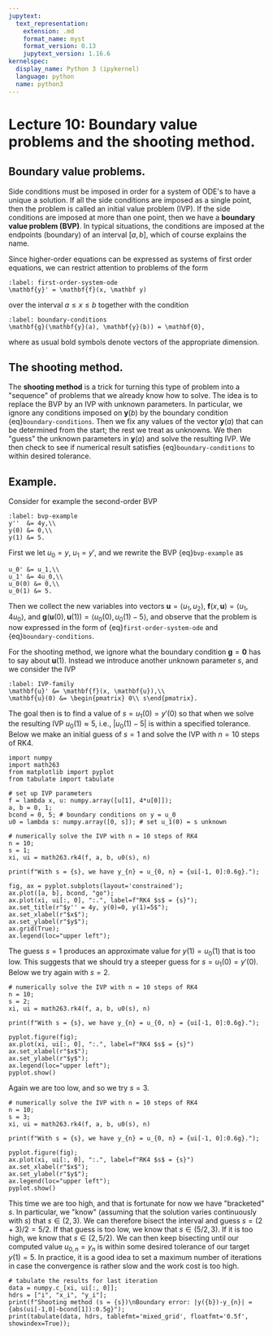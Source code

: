```yaml
---
jupytext:
  text_representation:
    extension: .md
    format_name: myst
    format_version: 0.13
    jupytext_version: 1.16.6
kernelspec:
  display_name: Python 3 (ipykernel)
  language: python
  name: python3
---
```


# Lecture 10: Boundary value problems and the shooting method.

## Boundary value problems.

Side conditions must be imposed in order for a system of ODE's to have a unique a solution.  If all the side conditions are imposed as a single point, then the problem is called an initial value problem (IVP).  If the side conditions are imposed at more than one point, then we have a **boundary value problem (BVP)**.  In typical situations, the conditions are imposed at the endpoints (boundary) of an interval $[a,b]$, which of course explains the name.  

Since higher-order equations can be expressed as systems of first order equations, we can restrict attention to problems of the form
```{math}
:label: first-order-system-ode
\mathbf{y}' = \mathbf{f}(x, \mathbf y)
```
over the interval $a\le x\le b$ together with the condition
```{math}
:label: boundary-conditions
\mathbf{g}(\mathbf{y}(a), \mathbf{y}(b)) = \mathbf{0},
```
where as usual bold symbols denote vectors of the appropriate dimension.

## The shooting method.

The **shooting method** is a trick for turning this type of problem into a "sequence" of problems that we already know how to solve.  The idea is to replace the BVP by an IVP with unknown parameters.  In particular, we ignore any conditions imposed on $\mathbf{y}(b)$ by the boundary condition {eq}`boundary-conditions`.  Then we fix any values of the vector $\mathbf{y}(a)$ that can be determined from the start; the rest we treat as unknowns.  We then "guess" the unknown parameters in $\mathbf{y}(a)$ and solve the resulting IVP.  We then check to see if numerical result satisfies {eq}`boundary-conditions` to within desired tolerance.

## Example.

Consider for example the second-order BVP
```{math}
:label: bvp-example
y''  &= 4y,\\
y(0) &= 0,\\
y(1) &= 5.
```
First we let $u_0 = y$, $u_1 = y'$, and we rewrite the BVP {eq}`bvp-example` as
```{math}
u_0' &= u_1,\\
u_1' &= 4u_0,\\
u_0(0) &= 0,\\
u_0(1) &= 5.
```
Then we collect the new variables into vectors $\mathbf u = \langle u_1, u_2\rangle$, $\mathbf{f}(x, \mathbf u) = \langle u_1, 4u_0\rangle$, and $\mathbf{g}(\mathbf{u}(0), \mathbf{u}(1)) = \langle u_0(0), u_0(1)-5\rangle$, and observe that the problem is now expressed in the form of {eq}`first-order-system-ode` and {eq}`boundary-conditions`.

For the shooting method, we ignore what the boundary condition $\mathbf{g} = \mathbf 0$ has to say about $\mathbf u(1)$.  Instead we introduce another unknown parameter $s$, and we consider the IVP
```{math}
:label: IVP-family
\mathbf{u}' &= \mathbf{f}(x, \mathbf{u}),\\
\mathbf{u}(0) &= \begin{pmatrix} 0\\ s\end{pmatrix}.
```
The goal then is to find a value of $s = u_1(0) = y'(0)$ so that when we solve the resulting IVP $u_0(1)\approx 5$, i.e., $|u_0(1) - 5|$ is within a specified tolerance.  Below we make an initial guess of $s = 1$ and solve the IVP with $n = 10$ steps of RK4.

```{code-cell}
import numpy
import math263
from matplotlib import pyplot
from tabulate import tabulate

# set up IVP parameters
f = lambda x, u: numpy.array([u[1], 4*u[0]]);
a, b = 0, 1;
bcond = 0, 5; # boundary conditions on y = u_0
u0 = lambda s: numpy.array([0, s]); # set u_1(0) = s unknown

# numerically solve the IVP with n = 10 steps of RK4
n = 10;
s = 1;
xi, ui = math263.rk4(f, a, b, u0(s), n)

print(f"With s = {s}, we have y_{n} = u_{0, n} = {ui[-1, 0]:0.6g}.");

fig, ax = pyplot.subplots(layout='constrained');
ax.plot([a, b], bcond, "go");
ax.plot(xi, ui[:, 0], ":.", label=f"RK4 $s$ = {s}");
ax.set_title(r"$y'' = 4y, y(0)=0, y(1)=5$");
ax.set_xlabel(r"$x$");
ax.set_ylabel(r"$y$");
ax.grid(True);
ax.legend(loc="upper left");
```

The guess $s=1$ produces an approximate value for $y(1) = u_0(1)$ that is too low.  This suggests that we should try a steeper guess for $s = u_1(0) = y'(0)$.  Below we try again with $s=2$.

```{code-cell}
# numerically solve the IVP with n = 10 steps of RK4
n = 10;
s = 2;
xi, ui = math263.rk4(f, a, b, u0(s), n)

print(f"With s = {s}, we have y_{n} = u_{0, n} = {ui[-1, 0]:0.6g}.");

pyplot.figure(fig);
ax.plot(xi, ui[:, 0], ":.", label=f"RK4 $s$ = {s}")
ax.set_xlabel(r"$x$");
ax.set_ylabel(r"$y$");
ax.legend(loc="upper left");
pyplot.show()
```

Again we are too low, and so we try $s=3$.

```{code-cell}
# numerically solve the IVP with n = 10 steps of RK4
n = 10;
s = 3;
xi, ui = math263.rk4(f, a, b, u0(s), n)

print(f"With s = {s}, we have y_{n} = u_{0, n} = {ui[-1, 0]:0.6g}.");

pyplot.figure(fig);
ax.plot(xi, ui[:, 0], ":.", label=f"RK4 $s$ = {s}")
ax.set_xlabel(r"$x$");
ax.set_ylabel(r"$y$");
ax.legend(loc="upper left");
pyplot.show()
```

This time we are too high, and that is fortunate for now we have "bracketed" $s$.  In particular, we "know" (assuming that the solution varies continuously with $s$) that $s\in (2,3)$.  We can therefore bisect the interval and guess $s=(2+3)/2=5/2$.  If that guess is too low, we know that $s\in(5/2, 3)$.  If it is too high, we know that $s\in (2, 5/2)$.  We can then keep bisecting until our computed value $u_{0,n} = y_n$ is within some desired tolerance of our target $y(1)=5$.  In practice, it is a good idea to set a maximum number of iterations in case the convergence is rather slow and the work cost is too high.

```{code-cell}
# tabulate the results for last iteration
data = numpy.c_[xi, ui[:, 0]];
hdrs = ["i", "x_i", "y_i"];
print(f"Shooting method (s = {s})\nBoundary error: |y({b})-y_{n}| = {abs(ui[-1,0]-bcond[1]):0.5g}");
print(tabulate(data, hdrs, tablefmt='mixed_grid', floatfmt='0.5f', showindex=True));
```

```{code-cell}

```
